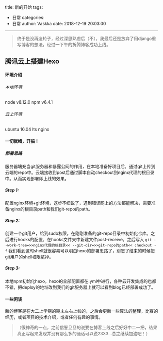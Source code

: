 title: 新的开始
tags:
  - 日常
categories:
  - 日常
author: Vaskka
date: 2018-12-19 20:03:00
---
> 终于是没再造轮子，经过深思熟虑后（不），我最后还是放弃了用django重写博客的想法，经过一下午的折腾博客成功上线。

## 腾讯云上搭建Hexo


#### 环境介绍
###### 本地环境
node v8.12.0
npm  v6.4.1

###### 云上环境
ubuntu 16.04 lts
nginx

#### 一切就绪，开搞！

##### 部署思路
服务器端充当git服务器和暴露公网的作用，在本地准备好项目后，通过git上传到云端的repo中。云端接收到post后通过脚本自动checkout到nginx代理的根目录中。从而实现部署即上线的效果。

##### Step 1:
配置nginx环境+git环境，这步不细说了，遇到错误网上的方法都能解决，需要准备nginx的根目录path和我们git-repo的path。
##### Step 2:
创建一个git用户，给到sudo权限，在刚刚准备的git-repo目录中初始化仓库。之后进行hooks的配置，在hooks文件夹中新建文件post-receive，之后写入
`git --work-tree=>>nginx代理的根目录<< --git-dir=>>git-repo的path<< checkout -f`
我们看到这句shell就很容易可以明白hexo的部署思路了，别忘了结束的时候把git用户的shell权限拿掉。
##### Step 3:
本地npm初始化hexo，hexo的全部配置都在.yml中进行，各种云开发集成的也都不错，把deploy的地址改到我们的git服务器上就可以看到blog已经部署成功了。

#### 一些闲谈
新的博客是在大二上学期的期末左右上线的，之后会更新一些算法的整理，比赛的经历，或者项目的技术介绍，或者任何有趣的事情。
 >（很神奇的一点，之前信誓旦旦的说要在博客上线之后好好中二一把，结果真正写起来发现并没有那么多的骚话可以说2333...总之继续加油吧！）